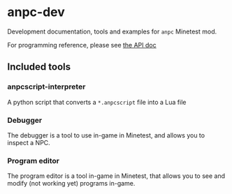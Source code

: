 # anpc-dev
Development documentation, tools and examples  for `anpc` Minetest mod.

For programming reference, please see [the API doc](https://github.com/hkzorman/anpc-dev/blob/main/programming_api.md)

## Included tools
### anpcscript-interpreter
A python script that converts a `*.anpcscript` file into a Lua file

### Debugger
The debugger is a tool to use in-game in Minetest, and allows you to inspect a NPC.

### Program editor
The program editor is a tool in-game in Minetest, that allows you to see and modify (not working yet) programs in-game.
